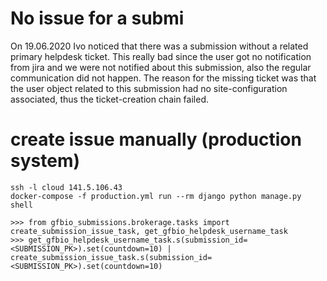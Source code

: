 # No issue for a submi

On 19.06.2020 Ivo noticed that there was a submission without a related primary
helpdesk ticket. This really bad since the user got no notification from jira
and we were not notified about this submission, also the regular communication 
did not happen. The reason for the missing ticket was that the user object related to 
this submission had no site-configuration associated, thus the ticket-creation chain
failed.

# create issue manually (production system)

    ssh -l cloud 141.5.106.43
    docker-compose -f production.yml run --rm django python manage.py shell
    
    >>> from gfbio_submissions.brokerage.tasks import create_submission_issue_task, get_gfbio_helpdesk_username_task
    >>> get_gfbio_helpdesk_username_task.s(submission_id=<SUBMISSION_PK>).set(countdown=10) | create_submission_issue_task.s(submission_id=<SUBMISSION_PK>).set(countdown=10)